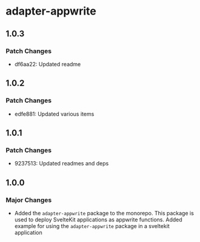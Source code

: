 # adapter-appwrite

## 1.0.3

### Patch Changes

- df6aa22: Updated readme

## 1.0.2

### Patch Changes

- edfe881: Updated various items

## 1.0.1

### Patch Changes

- 9237513: Updated readmes and deps

## 1.0.0

### Major Changes

- Added the `adapter-appwrite` package to the monorepo. This package is used to deploy SvelteKit applications as appwrite functions.
  Added example for using the `adapter-appwrite` package in a sveltekit application
